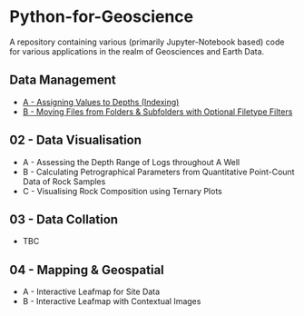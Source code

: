 # Python-for-Geoscience
A repository containing various (primarily Jupyter-Notebook based) code for various applications in the realm of Geosciences and Earth Data.

## Data Management
-  [A - Assigning Values to Depths (Indexing)](https://github.com/geo-cjd/Python-for-Geoscience/blob/751bd3b4571e5ff502b5fbcdba90c468d1a966ff/01_Data%20Management/01_Indexing/Data%20Management%20-%2001%20-%20Indexing%20Values.ipynb)
-  [B - Moving Files from Folders & Subfolders with Optional Filetype Filters](https://github.com/geo-cjd/Python-for-Geoscience/blob/fc1a5fb35f63a911442021277d158e8976c7029b/01_Data%20Management/B_File%20Management/B%20-%20File%20Management.ipynb)

## 02 - Data Visualisation
- A - Assessing the Depth Range of Logs throughout A Well
- B - Calculating Petrographical Parameters from Quantitative Point-Count Data of Rock Samples
- C - Visualising Rock Composition using Ternary Plots

## 03 - Data Collation
- TBC

## 04 - Mapping & Geospatial
- A - Interactive Leafmap for Site Data
- B - Interactive Leafmap with Contextual Images
